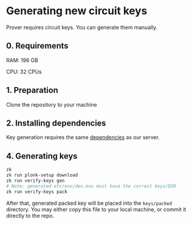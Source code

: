 # Generating new circuit keys

Prover requires circuit keys. You can generate them manually.

## 0. Requirements

RAM: 196 GB

CPU: 32 CPUs

## 1. Preparation

Clone the repository to your machine

## 2. Installing dependencies

Key generation requires the same [dependencies](../docs/setup-dev.md) as our server.

## 4. Generating keys

```bash
zk
zk run plonk-setup download
zk run verify-keys gen
# Note: generated etc/env/dev.env must have the correct keys/DIR
zk run verify-keys pack
```

After that, generated packed key will be placed into the `keys/packed` directory. You may either copy this file to your
local machine, or commit it directly to the repo.
